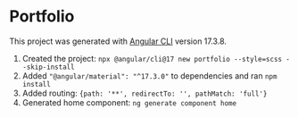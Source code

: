 # Portfolio

This project was generated with [Angular CLI](https://github.com/angular/angular-cli) version 17.3.8.

1. Created the project: `npx @angular/cli@17 new portfolio --style=scss --skip-install`
1. Added `"@angular/material": "^17.3.0"` to dependencies and ran `npm install`
1. Added routing: `{path: '**', redirectTo: '', pathMatch: 'full'}`
1. Generated home component: `ng generate component home`

